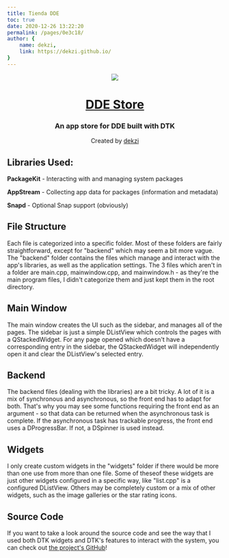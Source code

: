 ```yaml
---
title: Tienda DDE
toc: true
date: 2020-12-26 13:22:20
permalink: /pages/0e3c18/
author: {
    name: dekzi,
    link: https://dekzi.github.io/
}
---
```



<p align="center"><img src="https://user-images.githubusercontent.com/56656996/99621835-b2d8dc80-29dd-11eb-8183-987e80f8b3a7.png"></p>
<h1 align="center"><a href="https://github.com/dekzi/dde-store">DDE Store</a></h1>
<h3 align="center">An app store for DDE built with DTK</h3>
<p align="center">Created by <a href="https://dekzi.github.io/">dekzi</a></p>

## Libraries Used:
**PackageKit** - Interacting with and managing system packages

**AppStream** - Collecting app data for packages (information and metadata)

**Snapd** - Optional Snap support (obviously)

## File Structure
Each file is categorized into a specific folder. Most of these folders are fairly straightforward, except for "backend" which may seem a bit more vague. The "backend" folder contains the files which manage and interact with the app's libraries, as well as the application settings. The 3 files which aren't in a folder are main.cpp, mainwindow.cpp, and mainwindow.h - as they're the main program files, I didn't categorize them and just kept them in the root directory.

## Main Window
The main window creates the UI such as the sidebar, and manages all of the pages. The sidebar is just a simple DListView which controls the pages with a QStackedWidget. For any page opened which doesn't have a corresponding entry in the sidebar, the QStackedWidget will independently open it and clear the DListView's selected entry.

## Backend
The backend files (dealing with the libraries) are a bit tricky. A lot of it is a mix of synchronous and asynchronous, so the front end has to adapt for both. That's why you may see some functions requiring the front end as an argument - so that data can be returned when the asynchronous task is complete. If the asynchronous task has trackable progress, the front end uses a DProgressBar. If not, a DSpinner is used instead.


## Widgets
I only create custom widgets in the "widgets" folder if there would be more than one use from more than one file. Some of theseof these widgets are just other widgets configured in a specific way, like "list.cpp" is a configured DListView. Others may be completely custom or a mix of other widgets, such as the image galleries or the star rating icons.

## Source Code
If you want to take a look around the source code and see the way that I used both DTK widgets and DTK's features to interact with the system, you can check out [the project's GitHub](https://github.com/dekzi/dde-store)!